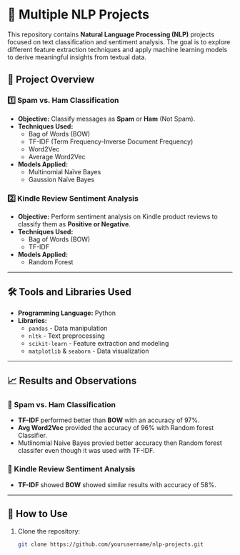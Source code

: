 # 📝 Multiple NLP Projects  

This repository contains **Natural Language Processing (NLP)** projects focused on text classification and sentiment analysis. The goal is to explore different feature extraction techniques and apply machine learning models to derive meaningful insights from textual data.

## 📂 Project Overview  

### 1️⃣ Spam vs. Ham Classification  
- **Objective:** Classify messages as **Spam** or **Ham** (Not Spam).  
- **Techniques Used:**  
  - Bag of Words (BOW)  
  - TF-IDF (Term Frequency-Inverse Document Frequency)  
  - Word2Vec  
  - Average Word2Vec  
- **Models Applied:**  
  - Multinomial Naïve Bayes
  - Gaussion Naïve Bayes      

### 2️⃣ Kindle Review Sentiment Analysis  
- **Objective:** Perform sentiment analysis on Kindle product reviews to classify them as **Positive or Negative**.  
- **Techniques Used:**  
  - Bag of Words (BOW)  
  - TF-IDF  
- **Models Applied:**  
  - Random Forest  

---

## 🛠️ Tools and Libraries Used  
- **Programming Language:** Python  
- **Libraries:**  
  - `pandas` - Data manipulation  
  - `nltk`  - Text preprocessing  
  - `scikit-learn` - Feature extraction and modeling  
  - `matplotlib` & `seaborn` - Data visualization  

---

## 📈 Results and Observations  

### 📌 Spam vs. Ham Classification  
- **TF-IDF** performed better than **BOW** with an accuracy of 97%.  
- **Avg Word2Vec** provided the accuracy of 96% with Random forest Classifier.
- Mutlinomial Naive Bayes provied better accuracy then Random forest classifer even though it was used with TF-IDF.   

### 📌 Kindle Review Sentiment Analysis  
- **TF-IDF** showed **BOW** showed similar results with accuracy of 58%.   

---

## 🚀 How to Use  

1. Clone the repository:  
   ```bash
   git clone https://github.com/yourusername/nlp-projects.git

